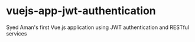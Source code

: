 # vuejs-app-jwt-authentication
Syed Aman's first Vue.js application using JWT authentication and RESTful services

